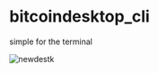# bitcoindesktop_cli

simple for the terminal

![newdestk](https://user-images.githubusercontent.com/45722893/79495906-99297e00-8025-11ea-9b14-ec32802d7940.png)
